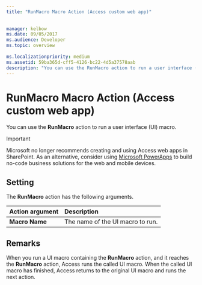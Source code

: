 ```yaml
---
title: "RunMacro Macro Action (Access custom web app)"
 
 
manager: kelbow
ms.date: 09/05/2017
ms.audience: Developer
ms.topic: overview
  
ms.localizationpriority: medium
ms.assetid: 59ba365d-cff5-4126-bc22-4d5a37578aab
description: "You can use the RunMacro action to run a user interface (UI) macro."
---
```


# RunMacro Macro Action (Access custom web app)

You can use the **RunMacro** action to run a user interface (UI) macro. 
  
> [!IMPORTANT]
> Microsoft no longer recommends creating and using Access web apps in SharePoint. As an alternative, consider using [Microsoft PowerApps](https://powerapps.microsoft.com/) to build no-code business solutions for the web and mobile devices. 
  
## Setting

The **RunMacro** action has the following arguments. 
  
|**Action argument**|**Description**|
|:-----|:-----|
|**Macro Name** <br/> |The name of the UI macro to run.  <br/> |
   
## Remarks

When you run a UI macro containing the **RunMacro** action, and it reaches the **RunMacro** action, Access runs the called UI macro. When the called UI macro has finished, Access returns to the original UI macro and runs the next action. 
  


